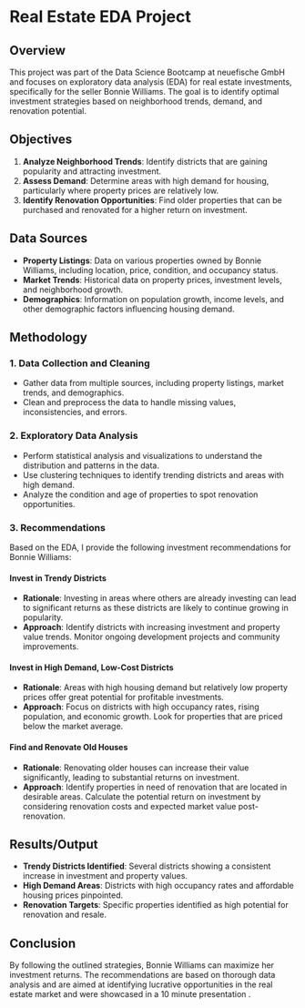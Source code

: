 # Real Estate EDA Project

## Overview

This project was part of the Data Science Bootcamp at neuefische GmbH and focuses on exploratory data analysis (EDA) for real estate investments, specifically for the seller Bonnie Williams. The goal is to identify optimal investment strategies based on neighborhood trends, demand, and renovation potential.

## Objectives

1. **Analyze Neighborhood Trends**: Identify districts that are gaining popularity and attracting investment.
2. **Assess Demand**: Determine areas with high demand for housing, particularly where property prices are relatively low.
3. **Identify Renovation Opportunities**: Find older properties that can be purchased and renovated for a higher return on investment.

## Data Sources

- **Property Listings**: Data on various properties owned by Bonnie Williams, including location, price, condition, and occupancy status.
- **Market Trends**: Historical data on property prices, investment levels, and neighborhood growth.
- **Demographics**: Information on population growth, income levels, and other demographic factors influencing housing demand.

## Methodology

### 1. Data Collection and Cleaning

- Gather data from multiple sources, including property listings, market trends, and demographics.
- Clean and preprocess the data to handle missing values, inconsistencies, and errors.

### 2. Exploratory Data Analysis

- Perform statistical analysis and visualizations to understand the distribution and patterns in the data.
- Use clustering techniques to identify trending districts and areas with high demand.
- Analyze the condition and age of properties to spot renovation opportunities.

### 3. Recommendations

Based on the EDA, I provide the following investment recommendations for Bonnie Williams:

#### Invest in Trendy Districts

- **Rationale**: Investing in areas where others are already investing can lead to significant returns as these districts are likely to continue growing in popularity.
- **Approach**: Identify districts with increasing investment and property value trends. Monitor ongoing development projects and community improvements.

#### Invest in High Demand, Low-Cost Districts

- **Rationale**: Areas with high housing demand but relatively low property prices offer great potential for profitable investments.
- **Approach**: Focus on districts with high occupancy rates, rising population, and economic growth. Look for properties that are priced below the market average.

#### Find and Renovate Old Houses

- **Rationale**: Renovating older houses can increase their value significantly, leading to substantial returns on investment.
- **Approach**: Identify properties in need of renovation that are located in desirable areas. Calculate the potential return on investment by considering renovation costs and expected market value post-renovation.

## Results/Output

- **Trendy Districts Identified**: Several districts showing a consistent increase in investment and property values.
- **High Demand Areas**: Districts with high occupancy rates and affordable housing prices pinpointed.
- **Renovation Targets**: Specific properties identified as high potential for renovation and resale.

## Conclusion

By following the outlined strategies, Bonnie Williams can maximize her investment returns. The recommendations are based on thorough data analysis and are aimed at identifying lucrative opportunities in the real estate market and were showcased in a 10 minute presentation .
